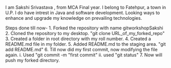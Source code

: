 I am Sakshi Srivastava , from MCA Final year.
I belong to Fatehpur, a town in  U.P. I do have intrest in Java and software development. Looking ways to enhance and upgrade my knowledge on prevailing technologies.

Steps done till now-
    1. Forked the repository with name gitworkshopSakshi
    2. Cloned the repository to my desktop. "git clone URL_of_my_forked_repo"
    3. Created a folder in root directory with my roll number.
    4. Created a README.md file in my folder.
    5. Added README.md to the staging area. "git add README.md"
    6. Till now did my first commit, now modifying the file again.
        i. Used "git commit -m "first commit"
        ii. used "git status"
    7. Now will push my forked directory.